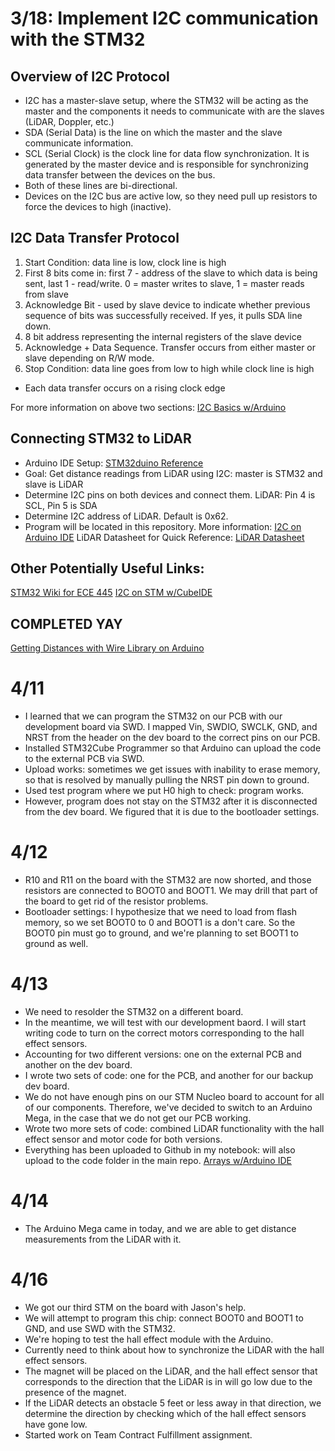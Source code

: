 # 3/18: Implement I2C communication with the STM32

## Overview of I2C Protocol
- I2C has a master-slave setup, where the STM32 will be acting as the master and the components it needs to communicate with
are the slaves (LiDAR, Doppler, etc.)
- SDA (Serial Data) is the line on which the master and the slave communicate information.
- SCL (Serial Clock) is the clock line for data flow synchronization. It is generated by the master device and is responsible for synchronizing data transfer between the devices on the bus.
- Both of these lines are bi-directional.
- Devices on the I2C bus are active low, so they need pull up resistors to force the devices to high (inactive).

## I2C Data Transfer Protocol
1. Start Condition: data line is low, clock line is high
2. First 8 bits come in: first 7 - address of the slave to which data is being sent, last 1 - read/write. 0 = master writes to slave, 1 = master reads from slave
3. Acknowledge Bit - used by slave device to indicate whether previous sequence of bits was successfully received. If yes, it pulls SDA line down.
4. 8 bit address representing the internal registers of the slave device
5. Acknowledge + Data Sequence. Transfer occurs from either master or slave depending on R/W mode.
6. Stop Condition: data line goes from low to high while clock line is high
- Each data transfer occurs on a rising clock edge

For more information on above two sections: [I2C Basics w/Arduino](https://www.youtube.com/watch?v=6IAkYpmA1DQ)

## Connecting STM32 to LiDAR
- Arduino IDE Setup: [STM32duino Reference](https://github.com/stm32duino/Arduino_Core_STM32#getting-started)
- Goal: Get distance readings from LiDAR using I2C: master is STM32 and slave is LiDAR
- Determine I2C pins on both devices and connect them. LiDAR: Pin 4 is SCL, Pin 5 is SDA
- Determine I2C address of LiDAR. Default is 0x62.
- Program will be located in this repository.
More information: [I2C on Arduino IDE](https://docs.arduino.cc/learn/communication/wire/)
LiDAR Datasheet for Quick Reference: [LiDAR Datasheet](https://www.14core.com/wp-content/uploads/2017/03/LIDAR-Lite-v1-Datasheet.pdf)

## Other Potentially Useful Links:
[STM32 Wiki for ECE 445](https://courses.engr.illinois.edu/ece445/wiki/#/)
[I2C on STM w/CubeIDE](https://www.digikey.com/en/maker/projects/getting-started-with-stm32-i2c-example/ba8c2bfef2024654b5dd10012425fa23#:~:text=Open%20STM32CubeIDE%20and%20click%20File,I2C1_SCL%20and%20I2C1_SDA%20functions%2C%20respectively)

## COMPLETED YAY
[Getting Distances with Wire Library on Arduino](https://github.com/PulsedLight3D/LIDARLite_Basics/blob/master/Arduino/LIDARLite_Wire_Library_GetDistance_ContinuousRead/LIDARLite_Wire_Library_GetDistance_ContinuousRead.ino)

# 4/11
- I learned that we can program the STM32 on our PCB with our development board via SWD. I mapped Vin, SWDIO, SWCLK, GND,
  and NRST from the header on the dev board to the correct pins on our PCB.
- Installed STM32Cube Programmer so that Arduino can upload the code to the external PCB via SWD.
- Upload works: sometimes we get issues with inability to erase memory, so that is resolved by manually pulling the NRST
  pin down to ground.
- Used test program where we put H0 high to check: program works.
- However, program does not stay on the STM32 after it is disconnected from the dev board. We figured that it is due
  to the bootloader settings.

# 4/12
- R10 and R11 on the board with the STM32 are now shorted, and those resistors are connected to BOOT0 and BOOT1. We may
  drill that part of the board to get rid of the resistor problems.
- Bootloader settings: I hypothesize that we need to load from flash memory, so we set BOOT0 to 0 and BOOT1 is a don't care.
  So the BOOT0 pin must go to ground, and we're planning to set BOOT1 to ground as well.

# 4/13
- We need to resolder the STM32 on a different board.
- In the meantime, we will test with our development baord. I will start writing code to turn on the correct motors
  corresponding to the hall effect sensors.
- Accounting for two different versions: one on the external PCB and another on the dev board.
- I wrote two sets of code: one for the PCB, and another for our backup dev board.
- We do not have enough pins on our STM Nucleo board to account for all of our components. Therefore, we've decided to
  switch to an Arduino Mega, in the case that we do not get our PCB working.
- Wrote two more sets of code: combined LiDAR functionality with the hall effect sensor and motor code for both versions.
- Everything has been uploaded to Github in my notebook: will also upload to the code folder in the main repo.
[Arrays w/Arduino IDE](https://docs.arduino.cc/built-in-examples/control-structures/Arrays/)

# 4/14
- The Arduino Mega came in today, and we are able to get distance measurements from the LiDAR with it.

# 4/16
- We got our third STM on the board with Jason's help.
- We will attempt to program this chip: connect BOOT0 and BOOT1 to GND, and use SWD with the STM32.
- We're hoping to test the hall effect module with the Arduino.
- Currently need to think about how to synchronize the LiDAR with the hall effect sensors.
- The magnet will be placed on the LiDAR, and the hall effect sensor that corresponds to the direction that the
  LiDAR is in will go low due to the presence of the magnet.
- If the LiDAR detects an obstacle 5 feet or less away in that direction, we determine the direction by checking which of
  the hall effect sensors have gone low. 
- Started work on Team Contract Fulfillment assignment.

